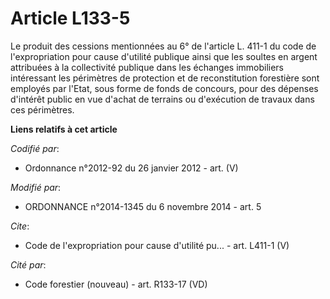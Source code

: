 # Article L133-5

Le produit des cessions mentionnées au 6° de l'article L. 411-1 du code de l'expropriation pour cause d'utilité publique
ainsi que les soultes en argent attribuées à la collectivité publique dans les échanges immobiliers intéressant les
périmètres de protection et de reconstitution forestière sont employés par l'Etat, sous forme de fonds de concours, pour des
dépenses d'intérêt public en vue d'achat de terrains ou d'exécution de travaux dans ces périmètres.

**Liens relatifs à cet article**

_Codifié par_:

  - Ordonnance n°2012-92 du 26 janvier 2012 - art. (V)

_Modifié par_:

  - ORDONNANCE n°2014-1345 du 6 novembre 2014 - art. 5

_Cite_:

  - Code de l'expropriation pour cause d'utilité pu... - art. L411-1 (V)

_Cité par_:

  - Code forestier (nouveau) - art. R133-17 (VD)
